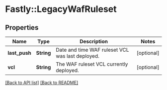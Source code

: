 # Fastly::LegacyWafRuleset

## Properties

| Name | Type | Description | Notes |
| ---- | ---- | ----------- | ----- |
| **last_push** | **String** | Date and time WAF ruleset VCL was last deployed. | [optional] |
| **vcl** | **String** | The WAF ruleset VCL currently deployed. | [optional] |

[[Back to API list]](../../README.md#endpoints) [[Back to README]](../../README.md)

